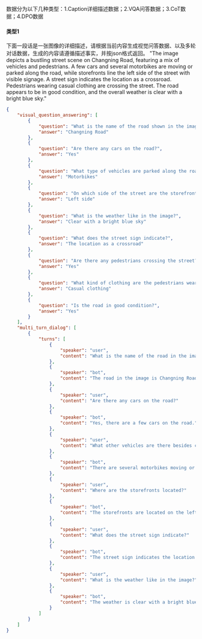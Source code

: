 数据分为以下几种类型：1.Caption详细描述数据；2.VQA问答数据；3.CoT数据；4.DPO数据

#### 类型1
下面一段话是一张图像的详细描述，请根据当前内容生成视觉问答数据、以及多轮对话数据，生成的内容请遵循描述事实，并按json格式返回。
"The image depicts a bustling street scene on Changning Road, featuring a mix of vehicles and pedestrians. A few cars and several motorbikes are moving or parked along the road, while storefronts line the left side of the street with visible signage. A street sign indicates the location as a crossroad. Pedestrians wearing casual clothing are crossing the street. The road appears to be in good condition, and the overall weather is clear with a bright blue sky."

```json
{
    "visual_question_answering": [
        {
            "question": "What is the name of the road shown in the image?",
            "answer": "Changning Road"
        },
        {
            "question": "Are there any cars on the road?",
            "answer": "Yes"
        },
        {
            "question": "What type of vehicles are parked along the road besides cars?",
            "answer": "Motorbikes"
        },
        {
            "question": "On which side of the street are the storefronts located?",
            "answer": "Left side"
        },
        {
            "question": "What is the weather like in the image?",
            "answer": "Clear with a bright blue sky"
        },
        {
            "question": "What does the street sign indicate?",
            "answer": "The location as a crossroad"
        },
        {
            "question": "Are there any pedestrians crossing the street?",
            "answer": "Yes"
        },
        {
            "question": "What kind of clothing are the pedestrians wearing?",
            "answer": "Casual clothing"
        },
        {
            "question": "Is the road in good condition?",
            "answer": "Yes"
        }
    ],
    "multi_turn_dialog": [
        {
            "turns": [
                {
                    "speaker": "user",
                    "content": "What is the name of the road in the image?"
                },
                {
                    "speaker": "bot",
                    "content": "The road in the image is Changning Road."
                },
                {
                    "speaker": "user",
                    "content": "Are there any cars on the road?"
                },
                {
                    "speaker": "bot",
                    "content": "Yes, there are a few cars on the road."
                },
                {
                    "speaker": "user",
                    "content": "What other vehicles are there besides cars?"
                },
                {
                    "speaker": "bot",
                    "content": "There are several motorbikes moving or parked along the road."
                },
                {
                    "speaker": "user",
                    "content": "Where are the storefronts located?"
                },
                {
                    "speaker": "bot",
                    "content": "The storefronts are located on the left side of the street."
                },
                {
                    "speaker": "user",
                    "content": "What does the street sign indicate?"
                },
                {
                    "speaker": "bot",
                    "content": "The street sign indicates the location as a crossroad."
                },
                {
                    "speaker": "user",
                    "content": "What is the weather like in the image?"
                },
                {
                    "speaker": "bot",
                    "content": "The weather is clear with a bright blue sky."
                }
            ]
        }
    ]
}
```
